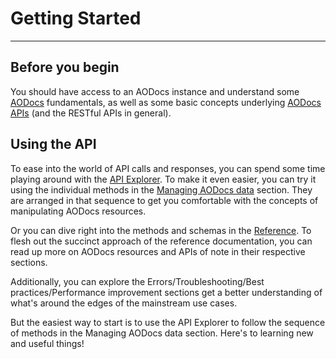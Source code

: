 # Getting Started
---

## Before you begin

You should have access to an AODocs instance and understand some  [AODocs](/docs/aodocs-staging.altirnao.com/1/c/Fundamentals/Basics%20of%20AODocs) fundamentals, as well as some basic concepts underlying [AODocs APIs](/docs/aodocs-staging.altirnao.com/1/c/Basics%20of%20AODocs%20APIs) (and the RESTful APIs in general).

## Using the API

To ease into the world of API calls and responses, you can spend some time playing around with the [API Explorer](/docs/aodocs-staging.altirnao.com/1/routes/document/v1/%7BdocumentId%7D/get).  To make it even easier, you can try it using the individual methods in the [Managing AODocs data](/docs/aodocs-staging.altirnao.com/1/c/Fundamentals/Overview) section.  They are arranged in that sequence to get you comfortable with the concepts of manipulating AODocs resources.

Or you can dive right into the methods and schemas in the [Reference](/docs/aodocs-staging.altirnao.com/1/overview).  To flesh out the succinct approach of the reference documentation, you can read up more on AODocs resources and APIs of note in their respective sections.

Additionally, you can explore the Errors/Troubleshooting/Best practices/Performance improvement sections get a better understanding of what's around the edges of the mainstream use cases.

But the easiest way to start is to use the API Explorer to follow the sequence of methods in the Managing AODocs data section.  Here's to learning new and useful things!
